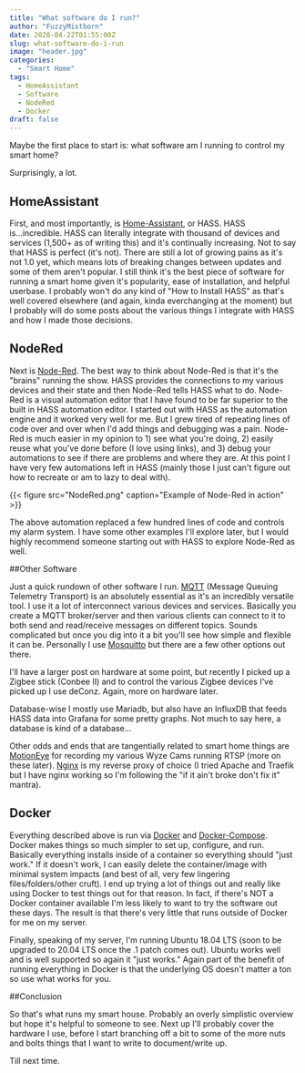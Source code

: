 ```yaml
---
title: "What software do I run?"
author: "FuzzyMistborn"
date: 2020-04-22T01:55:00Z
slug: what-software-do-i-run
image: "header.jpg"
categories:
  - "Smart Home"
tags:
  - HomeAssistant
  - Software
  - NodeRed
  - Docker
draft: false
---
```


Maybe the first place to start is: what software am I running to control my smart home?

Surprisingly, a lot.

## HomeAssistant

First, and most importantly, is [Home-Assistant](http://home-assistant.io), or HASS.  HASS is...incredible.  HASS can literally integrate with thousand of devices and services (1,500+ as of writing this) and it's continually increasing.  Not to say that HASS is perfect (it's not).  There are still a lot of growing pains as it's not 1.0 yet, which means lots of breaking changes between updates and some of them aren't popular.  I still think it's the best piece of software for running a smart home given it's popularity, ease of installation, and helpful userbase.  I probably won't do any kind of "How to Install HASS" as that's well covered elsewhere (and again, kinda everchanging at the moment) but I probably will do some posts about the various things I integrate with HASS and how I made those decisions.

## NodeRed

Next is [Node-Red](https://nodered.org/).  The best way to think about Node-Red is that it's the "brains" running the show.  HASS provides the connections to my various devices and their state and then Node-Red tells HASS what to do.  Node-Red is a visual automation editor that I have found to be far superior to the built in HASS automation editor.  I started out with HASS as the automation engine and it worked very well for me.  But I grew tired of repeating lines of code over and over when I'd add things and debugging was a pain.  Node-Red is much easier in my opinion to 1) see what you're doing, 2) easily reuse what you've done before (I love using links), and 3) debug your automations to see if there are problems and where they are.  At this point I have very few automations left in HASS (mainly those I just can't figure out how to recreate or am to lazy to deal with).

{{< figure src="NodeRed.png" caption="Example of Node-Red in action" >}}

The above automation replaced a few hundred lines of code and controls my alarm system.  I have some other examples I'll explore later, but I would highly recommend someone starting out with HASS to explore Node-Red as well.

##Other Software

Just a quick rundown of other software I run. [MQTT](https://mqtt.org/) (Message Queuing Telemetry Transport) is an absolutely essential as it's an incredibly versatile tool.  I use it a lot of interconnect various devices and services.  Basically you create a MQTT broker/server and then various clients can connect to it to both send and read/receive messages on different topics.  Sounds complicated but once you dig into it a bit you'll see how simple and flexible it can be.  Personally I use [Mosquitto](https://mosquitto.org/) but there are a few other options out there.

I'll have a larger post on hardware at some point, but recently I picked up a Zigbee stick (Conbee II) and to control the various Zigbee devices I've picked up I use deConz.  Again, more on hardware later.

Database-wise I mostly use Mariadb, but also have an InfluxDB that feeds HASS data into Grafana for some pretty graphs.  Not much to say here, a database is kind of a database...

Other odds and ends that are tangentially related to smart home things are [MotionEye](https://github.com/ccrisan/motioneye) for recording my various Wyze Cams running RTSP (more on these later). [Nginx](https://nginx.org/) is my reverse proxy of choice (I tried Apache and Traefik but I have nginx working so I'm following the "if it ain't broke don't fix it" mantra).

## Docker

Everything described above is run via [Docker](https://www.docker.com/) and [Docker-Compose](https://docs.docker.com/compose/).  Docker makes things so much simpler to set up, configure, and run.  Basically everything installs inside of a container so everything should "just work."  If it doesn't work, I can easily delete the container/image with minimal system impacts (and best of all, very few lingering files/folders/other cruft).  I end up trying a lot of things out and really like using Docker to test things out for that reason.  In fact, if there's NOT a Docker container available I'm less likely to want to try the software out these days.  The result is that there's very little that runs outside of Docker for me on my server.

Finally, speaking of my server, I'm running Ubuntu 18.04 LTS (soon to be upgraded to 20.04 LTS once the .1 patch comes out).  Ubuntu works well and is well supported so again it "just works."  Again part of the benefit of running everything in Docker is that the underlying OS doesn't matter a ton so use what works for you.

##Conclusion

So that's what runs my smart house.  Probably an overly simplistic overview but hope it's helpful to someone to see.  Next up I'll probably cover the hardware I use, before I start branching off a bit to some of the more nuts and bolts things that I want to write to document/write up.

Till next time.


